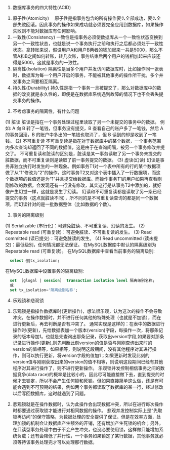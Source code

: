 1. 数据库事务的四大特性(ACID)

  1) 原子性(Atomicity)
  　原子性是指事务包含的所有操作要么全部成功，要么全部失败回滚。因此事务的操作如果成功就必须要完全应用到数据库，如果操作失败则不能对数据库有任何影响。
  2) 一致性(Consistency)
    一致性是指事务必须使数据库从一个一致性状态变换到另一个一致性状态，也就是说一个事务执行之前和执行之后都必须处于一致性状态。拿转账来说，假设用户A和用户B两者的钱加起来一共是5000，那么不管A和B之间如何转账，转几次账，事务结束后两个用户的钱相加起来应该还得是5000，这就是事务的一致性。
  3) 隔离性(Isolation)
    隔离性是当多个用户并发访问数据库时，比如操作同一张表时，数据库为每一个用户开启的事务，不能被其他事务的操作所干扰，多个并发事务之间要相互隔离。
  4) 持久性(Durability)
    持久性是指一个事务一旦被提交了，那么对数据库中的数据的改变就是永久性的，即便是在数据库系统遇到故障的情况下也不会丢失提交事务的操作。

2. 不考虑事务的隔离性，有什么问题

  (1) 脏读
    脏读是指在一个事务处理过程里读取了另一个未提交的事务中的数据。
    例如: A 向 B 转了一笔钱，但事务没有提交，B 查看自己的账户多了一笔钱，然后 A 的事务回滚，B 的账户中多出的一笔钱也取消了，但 B 读到的却是收到了一笔钱。
  (2) 不可重复读
    不可重复读是指在对于数据库中的某个数据，一个事务范围内多次查询却返回了不同的数据值，这是由于在查询间隔，被另一个事务修改并提交了。
    不可重复读和脏读的区别是，脏读是某一事务读取了另一个事务未提交的脏数据，而不可重复读则是读取了前一事务提交的数据。
  (3) 虚读(幻读)
    幻读是事务非独立执行时发生的一种现象。例如事务T1对一个表中所有的行的某个数据项做了从“1”修改为“2”的操作，这时事务T2又对这个表中插入了一行数据项，而这个数据项的数值还是为“1”并且提交给数据库。而操作事务T1的用户如果再查看刚刚修改的数据，会发现还有一行没有修改，其实这行是从事务T2中添加的，就好像产生幻觉一样，这就是发生了幻读。
    幻读和不可重复读都是读取了另一条已经提交的事务（这点就脏读不同），所不同的是不可重复读查询的都是同一个数据项，而幻读针对的是一批数据整体（比如数据的个数）。

3. 事务的隔离级别

  (1) Serializable (串行化)：可避免脏读、不可重复读、幻读的发生。
  (2) Repeatable read (可重复读)：可避免脏读、不可重复读的发生。
  (3) Read committed (读已提交)：可避免脏读的发生。
  (4) Read uncommitted (读未提交)：最低级别，任何情况都无法保证。
  在MySQL数据库中默认的隔离级别为 Repeatable read (可重复读)。
  在MySQL数据库中查看当前事务的隔离级别: 
  ``` SQL
    select @@tx_isolation;
  ```
  在MySQL数据库中设置事务的隔离级别:
  ``` SQL
    set  [glogal | session]  transaction isolation level 隔离级别名称;
    或
    set tx_isolation='隔离级别名称';
  ```

4. 乐观锁和悲观锁

  1) 乐观锁是指操作数据库时(更新操作)，想法很乐观，认为这次的操作不会导致冲突，在操作数据时，并不进行任何其他的特殊处理（也就是不加锁），而在进行更新后，再去判断是否有冲突了。
  通常实现是这样的：在表中的数据进行操作时(更新)，先给数据表加一个版本(version)字段，每操作一次，将那条记录的版本号加1。也就是先查询出那条记录，获取出version字段,如果要对那条记录进行操作(更新),则先判断此刻version的值是否与刚刚查询出来时的version的值相等，如果相等，则说明这段期间，没有其他程序对其进行操作，则可以执行更新，将version字段的值加1；如果更新时发现此刻的version值与刚刚获取出来的version的值不相等，则说明这段期间已经有其他程序对其进行操作了，则不进行更新操作。
  乐观锁并发控制相信事务之间的数据竞争(data race)的概率是比较小的，因此尽可能直接做下去，直到提交的时候才去锁定，所以不会产生任何锁和死锁。但如果直接简单这么做，还是有可能会遇到不可预期的结果，例如两个事务都读取了数据库的某一行，经过修改以后写回数据库，这时就遇到了问题。

  2) 悲观锁就是在操作数据时，认为此操作会出现数据冲突，所以在进行每次操作时都要通过获取锁才能进行对相同数据的操作。
    悲观并发控制实际上是“先取锁再访问”的保守策略，为数据处理的安全提供了保证。但是在效率方面，处理加锁的机制会让数据库产生额外的开销，还有增加产生死锁的机会；另外，在只读型事务处理中由于不会产生冲突，也没必要使用锁，这样做只能增加系统负载；还有会降低了并行性，一个事务如果锁定了某行数据，其他事务就必须等待该事务处理完才可以处理那行数据。  
